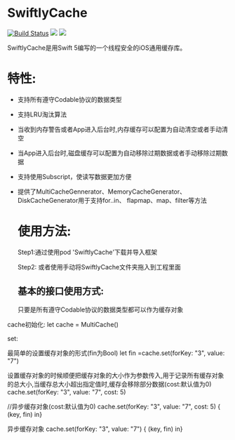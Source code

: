 # SwiftlyCache

[![Build Status](https://travis-ci.org/hlc0000/SwiftlyCache.svg?branch=master)](https://travis-ci.org/hlc0000/SwiftlyCache)
![](https://img.shields.io/cocoapods/p/SwiftlyCache.svg?style=flat)
![](https://img.shields.io/cocoapods/v/SwiftlyCache.svg?style=flat)

SwiftlyCache是用Swift 5编写的一个线程安全的iOS通用缓存库。

特性:
==============

-  支持所有遵守Codable协议的数据类型
-  支持LRU淘汰算法
-  当收到内存警告或者App进入后台时,内存缓存可以配置为自动清空或者手动清空
-  当App进入后台时,磁盘缓存可以配置为自动移除过期数据或者手动移除过期数据
-  支持使用Subscript，使读写数据更加方便
- 提供了MultiCacheGennerator、MemoryCacheGenerator、DiskCacheGenerator用于支持for..in、
  flapmap、map、filter等方法
  
  使用方法:
  =============
  Step1:通过使用pod 'SwiftlyCache'下载并导入框架
  
  Step2: 或者使用手动将SwiftlyCache文件夹拖入到工程里面
  
  基本的接口使用方式:
  --------------------------
  只要是所有遵守Codable协议的数据类型都可以作为缓存对象
  
cache初始化:
  let cache = MultiCache<String>()
  
  set:
  
  最简单的设置缓存对象的形式(fin为Bool)
  let fin =cache.set(forKey: "3", value: "7")
  
  设置缓存对象的时候顺便把缓存对象的大小作为参数传入,用于记录所有缓存对象的总大小,当缓存总大小超出指定值时,缓存会移除部分数据(cost:默认值为0)
  cache.set(forKey: "3", value: "7", cost: 5)
  
  //异步缓存对象(cost:默认值为0)
  cache.set(forKey: "3", value: "7", cost: 5) { (key, fin) in}
  
  异步缓存对象
  cache.set(forKey: "3", value: "7") { (key, fin) in}

  
  
  


